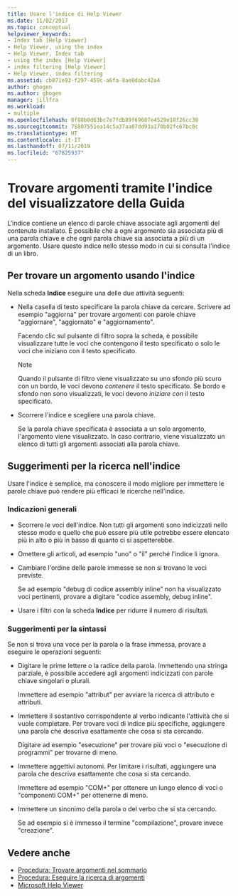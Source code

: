 ```yaml
---
title: Usare l'indice di Help Viewer
ms.date: 11/02/2017
ms.topic: conceptual
helpviewer_keywords:
- Index tab [Help Viewer]
- Help Viewer, using the index
- Help Viewer, Index tab
- using the index [Help Viewer]
- index filtering [Help Viewer]
- Help Viewer, index filtering
ms.assetid: cb071e93-f297-459c-a6fa-8ae0dabc42a4
author: ghogen
ms.author: ghogen
manager: jillfra
ms.workload:
- multiple
ms.openlocfilehash: 0f80b0d63bc7e7fdb89f69607e4529e18f26cc30
ms.sourcegitcommit: 75807551ea14c5a37aa07dd93a170b02fc67bc8c
ms.translationtype: HT
ms.contentlocale: it-IT
ms.lasthandoff: 07/11/2019
ms.locfileid: "67825937"
---
```

# <a name="find-topics-by-using-the-help-viewer-index"></a>Trovare argomenti tramite l'indice del visualizzatore della Guida

L'indice contiene un elenco di parole chiave associate agli argomenti del contenuto installato. È possibile che a ogni argomento sia associata più di una parola chiave e che ogni parola chiave sia associata a più di un argomento. Usare questo indice nello stesso modo in cui si consulta l'indice di un libro.

## <a name="to-find-a-topic-by-using-the-index"></a>Per trovare un argomento usando l'indice

Nella scheda **Indice** eseguire una delle due attività seguenti:

- Nella casella di testo specificare la parola chiave da cercare. Scrivere ad esempio "aggiorna" per trovare argomenti con parole chiave "aggiornare", "aggiornato" e "aggiornamento".

    Facendo clic sul pulsante di filtro sopra la scheda, è possibile visualizzare tutte le voci che contengono il testo specificato o solo le voci che iniziano con il testo specificato.

    > [!NOTE]
    > Quando il pulsante di filtro viene visualizzato su uno sfondo più scuro con un bordo, le voci devono _contenere_ il testo specificato. Se bordo e sfondo non sono visualizzati, le voci devono _iniziare con_ il testo specificato.

- Scorrere l'indice e scegliere una parola chiave.

    Se la parola chiave specificata è associata a un solo argomento, l'argomento viene visualizzato. In caso contrario, viene visualizzato un elenco di tutti gli argomenti associati alla parola chiave.

## <a name="index-search-tips"></a>Suggerimenti per la ricerca nell'indice

Usare l'indice è semplice, ma conoscere il modo migliore per immettere le parole chiave può rendere più efficaci le ricerche nell'indice.

### <a name="general-guidelines"></a>Indicazioni generali

- Scorrere le voci dell'indice. Non tutti gli argomenti sono indicizzati nello stesso modo e quello che può essere più utile potrebbe essere elencato più in alto o più in basso di quanto ci si aspetterebbe.

- Omettere gli articoli, ad esempio "uno" o "il" perché l'indice li ignora.

- Cambiare l'ordine delle parole immesse se non si trovano le voci previste.

    Se ad esempio "debug di codice assembly inline" non ha visualizzato voci pertinenti, provare a digitare "codice assembly, debug inline".

- Usare i filtri con la scheda **Indice** per ridurre il numero di risultati.

### <a name="syntax-tips"></a>Suggerimenti per la sintassi

Se non si trova una voce per la parola o la frase immessa, provare a eseguire le operazioni seguenti:

- Digitare le prime lettere o la radice della parola. Immettendo una stringa parziale, è possibile accedere agli argomenti indicizzati con parole chiave singolari o plurali.

    Immettere ad esempio "attribut" per avviare la ricerca di attributo e attributi.

- Immettere il sostantivo corrispondente al verbo indicante l'attività che si vuole completare. Per trovare voci di indice più specifiche, aggiungere una parola che descriva esattamente che cosa si sta cercando.

    Digitare ad esempio "esecuzione" per trovare più voci o "esecuzione di programmi" per trovarne di meno.

- Immettere aggettivi autonomi. Per limitare i risultati, aggiungere una parola che descriva esattamente che cosa si sta cercando.

    Immettere ad esempio "COM+" per ottenere un lungo elenco di voci o "componenti COM+" per ottenerne di meno.

- Immettere un sinonimo della parola o del verbo che si sta cercando.

    Se ad esempio si è immesso il termine "compilazione", provare invece "creazione".

## <a name="see-also"></a>Vedere anche

- [Procedura: Trovare argomenti nel sommario](../help-viewer/find-topics-toc.md)
- [Procedura: Eseguire la ricerca di argomenti](../help-viewer/find-topics.md)
- [Microsoft Help Viewer](../help-viewer/overview.md)